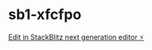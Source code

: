 # sb1-xfcfpo

[Edit in StackBlitz next generation editor ⚡️](https://stackblitz.com/~/github.com/Bluelotus07/sb1-xfcfpo)